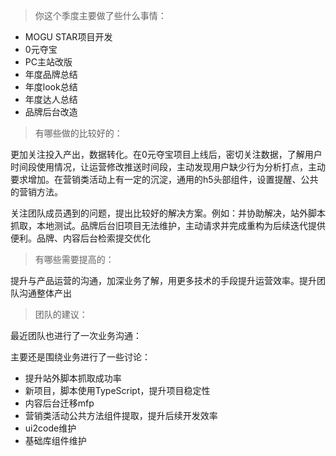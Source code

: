 > 你这个季度主要做了些什么事情：


* MOGU STAR项目开发
* 0元夺宝
* PC主站改版
* 年度品牌总结
* 年度look总结
* 年度达人总结
* 品牌后台改造


> 有哪些做的比较好的：

更加关注投入产出，数据转化。在0元夺宝项目上线后，密切关注数据，了解用户时间段使用情况，让运营修改推送时间段，主动发现用户缺少行为分析打点，主动要求增加。在营销类活动上有一定的沉淀，通用的h5头部组件，设置提醒、公共的营销方法。

关注团队成员遇到的问题，提出比较好的解决方案。例如：并协助解决，站外脚本抓取，本地测试。品牌后台旧项目无法维护，主动请求并完成重构为后续迭代提供便利。品牌、内容后台检索提交优化


> 有哪些需要提高的：

提升与产品运营的沟通，加深业务了解，用更多技术的手段提升运营效率。提升团队沟通整体产出


> 团队的建议：

最近团队也进行了一次业务沟通：

主要还是围绕业务进行了一些讨论：

* 提升站外脚本抓取成功率
* 新项目，脚本使用TypeScript，提升项目稳定性
* 内容后台迁移mfp
* 营销类活动公共方法组件提取，提升后续开发效率
* ui2code维护
* 基础库组件维护


